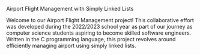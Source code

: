 Airport Flight Management with Simply Linked Lists

Welcome to our Airport Flight Management project! This collaborative effort was developed during the 2022/2023 school year as part of our journey as computer science students aspiring to become skilled software engineers. Written in the C programming language, this project revolves around efficiently managing airport using simply linked lists.
